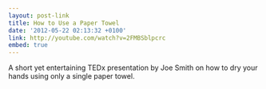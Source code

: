 ```yaml
---
layout: post-link
title: How to Use a Paper Towel
date: '2012-05-22 02:13:32 +0100'
link: http://youtube.com/watch?v=2FMBSblpcrc
embed: true
---
```

A short yet entertaining TEDx presentation by Joe Smith on how to dry your hands using only a single paper towel.